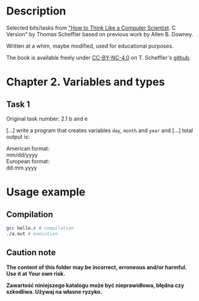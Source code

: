 # Description

Selected bits/tasks from ["How to Think Like a Computer Scientist](https://github.com/tscheffl/ThinkC/tree/master). C Version" by Thomas Scheffler based on previous work by Allen B. Downey.

Written at a whim, maybe modified, used for educational purposes.

The book is available freely under [CC-BY-NC-4.0](https://creativecommons.org/licenses/by-nc/4.0/) on T. Scheffler's [github](https://github.com/tscheffl/ThinkC/tree/master).

# Chapter 2. Variables and types

## Task 1

Original task number: 2.1 b and e

[...] write a program that creates variables `day`, `month` and `year`
and
[...] total output is:

American format:<br>
mm/dd/yyyy<br>
European format:<br>
dd.mm.yyyy<br>

# Usage example

## Compilation

```bash
gcc hello.c # compilation
./a.out # execution
```

## Caution note

**The content of this folder may be incorrect, erroneous and/or harmful. Use it at Your own risk.**

**Zawartość niniejszego katalogu może być nieprawidłowa, błędna czy szkodliwa. Używaj na własne ryzyko.**
